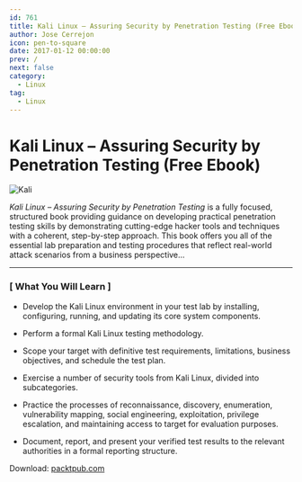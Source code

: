 ```yaml
---
id: 761
title: Kali Linux – Assuring Security by Penetration Testing (Free Ebook)
author: Jose Cerrejon
icon: pen-to-square
date: 2017-01-12 00:00:00
prev: /
next: false
category:
  - Linux
tag:
  - Linux
---
```


# Kali Linux – Assuring Security by Penetration Testing (Free Ebook)

![Kali](/images/2017/01/kali.png)

*Kali Linux – Assuring Security by Penetration Testing* is a fully focused, structured book providing guidance on developing practical penetration testing skills by demonstrating cutting-edge hacker tools and techniques with a coherent, step-by-step approach. This book offers you all of the essential lab preparation and testing procedures that reflect real-world attack scenarios from a business perspective...

- - -
### [ What You Will Learn ]

* Develop the Kali Linux environment in your test lab by installing, configuring, running, and updating its core system components.

* Perform a formal Kali Linux testing methodology.

* Scope your target with definitive test requirements, limitations, business objectives, and schedule the test plan.

* Exercise a number of security tools from Kali Linux, divided into subcategories.

* Practice the processes of reconnaissance, discovery, enumeration, vulnerability mapping, social engineering, exploitation, privilege escalation, and maintaining access to target for evaluation purposes.

* Document, report, and present your verified test results to the relevant authorities in a formal reporting structure.

Download: [packtpub.com](https://www.packtpub.com/packt/offers/free-learning)
